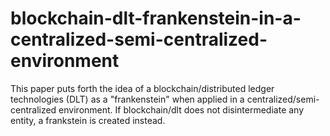 # blockchain-dlt-frankenstein-in-a-centralized-semi-centralized-environment
This paper puts forth the idea of a blockchain/distributed ledger technologies (DLT) as a "frankenstein" when applied in a centralized/semi-centralized environment. If blockchain/dlt does not disintermediate any entity, a frankstein is created instead. 
